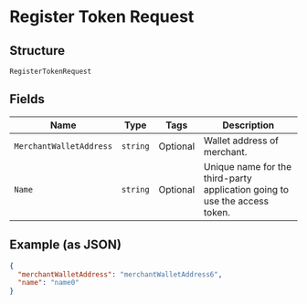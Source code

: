 
# Register Token Request

## Structure

`RegisterTokenRequest`

## Fields

| Name | Type | Tags | Description |
|  --- | --- | --- | --- |
| `MerchantWalletAddress` | `string` | Optional | Wallet address of merchant. |
| `Name` | `string` | Optional | Unique name for the third-party application going to use the access token. |

## Example (as JSON)

```json
{
  "merchantWalletAddress": "merchantWalletAddress6",
  "name": "name0"
}
```

